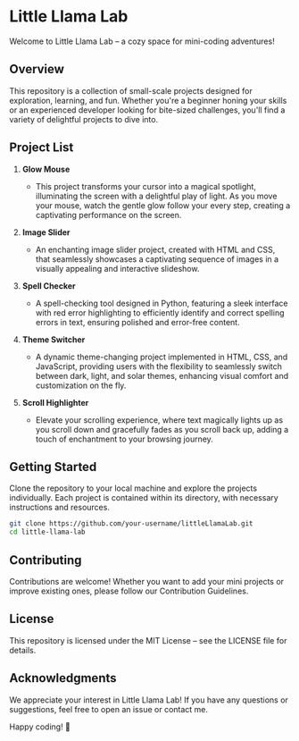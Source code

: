 # Little Llama Lab 
Welcome to Little Llama Lab – a cozy space for mini-coding adventures!

## Overview

This repository is a collection of small-scale projects designed for exploration, learning, and fun. Whether you're a beginner honing your skills or an experienced developer looking for bite-sized challenges, you'll find a variety of delightful projects to dive into.

## Project List

1. **Glow Mouse**
   - This  project transforms your cursor into a magical spotlight, illuminating the screen with a delightful play of light. As you move your mouse, watch the gentle glow follow your every step, creating a captivating performance on the screen.

2. **Image Slider**
   - An enchanting image slider project, created with HTML and CSS, that seamlessly showcases a captivating sequence of images in a visually appealing and interactive slideshow.

3. **Spell Checker**
   - A spell-checking tool designed in Python, featuring a sleek interface with red error highlighting to efficiently identify and correct spelling errors in text, ensuring polished and error-free content.
  
4. **Theme Switcher**
   - A dynamic theme-changing project implemented in HTML, CSS, and JavaScript, providing users with the flexibility to seamlessly switch between dark, light, and solar themes, enhancing visual comfort and customization on the fly.

5. **Scroll Highlighter**
   - Elevate your scrolling experience, where text magically lights up as you scroll down and gracefully fades as you scroll back up, adding a touch of enchantment to your browsing journey.

## Getting Started

Clone the repository to your local machine and explore the projects individually. Each project is contained within its directory, with necessary instructions and resources.

```bash
git clone https://github.com/your-username/littleLlamaLab.git
cd little-llama-lab
```

## Contributing
Contributions are welcome! Whether you want to add your mini projects or improve existing ones, please follow our Contribution Guidelines.

## License
This repository is licensed under the MIT License – see the LICENSE file for details.

## Acknowledgments
We appreciate your interest in Little Llama Lab! If you have any questions or suggestions, feel free to open an issue or contact me.

Happy coding! 🚀
